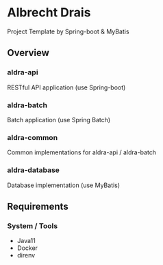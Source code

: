 # Albrecht Drais

Project Template by Spring-boot & MyBatis

## Overview

### aldra-api

RESTful API application (use Spring-boot)

### aldra-batch

Batch application (use Spring Batch)

### aldra-common

Common implementations for aldra-api / aldra-batch

### aldra-database

Database implementation (use MyBatis)

## Requirements

### System / Tools

- Java11
- Docker
- direnv
